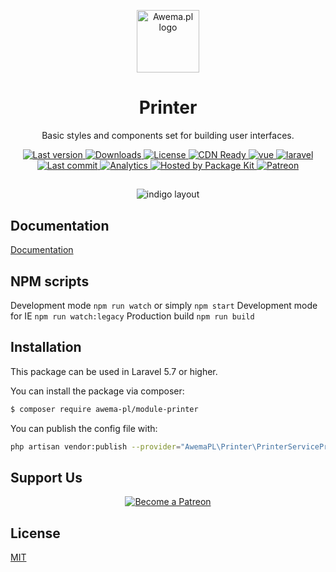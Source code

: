 <p align="center">
    <a href="https://www.awema.pl/?utm_source=github&utm_medium=printer" target="_blank" rel="noopener noreferrer">
        <img width="100" src="https://static.awema.pl/promo/Logo_sign_color.svg" alt="Awema.pl logo">
    </a>
</p>

<h1 align="center">Printer</h1>

<p align="center">Basic styles and components set for building user interfaces.</p>


<p align="center">
    <a href="https://www.awema.pl/?utm_source=github&amp;utm_medium=shields">
        <img src="https://www.awema.pl/4GBWO/awema-pl/module-printer/version.svg" alt="Last version" >
    </a>
    <a href="https://www.awema.pl/?utm_source=github&amp;utm_medium=shields">
        <img src="https://www.awema.pl/4GBWO/awema-pl/module-printer/downloads.svg" alt="Downloads" >
    </a>
    <a href="https://www.awema.pl/?utm_source=github&amp;utm_medium=shields">
        <img src="https://img.shields.io/github/license/awema-pl/module-printer.svg" alt="License" />
    </a>
    <a href="https://www.awema.pl/?utm_source=github&amp;utm_medium=shields">
        <img src="https://www.awema.pl/4GBWO/awema-pl/module-printer/status.svg" alt="CDN Ready" /> 
    </a>
    <a href="https://www.awema.pl/?utm_source=github&amp;utm_medium=shields" target="_blank">
        <img src="https://static.awema.pl/badges/vuejs.svg" alt="vue" />
    </a>
    <a href="https://www.awema.pl/?utm_source=github&amp;utm_medium=shields" target="_blank">
        <img src="https://static.awema.pl/badges/laravel.svg" alt="laravel" />
    </a>
    <a href="https://www.awema.pl/?utm_source=github&amp;utm_medium=shields">
        <img src="https://img.shields.io/github/last-commit/awema-pl/module-printer.svg" alt="Last commit" />
    </a>
    <a href="https://github.com/awema-pl/awema-pl">
        <img src="https://ga-beacon.appspot.com/UA-134431636-1/awema-pl/module-printer" alt="Analytics" />
    </a>
    <a href="https://www.awema.pl/?utm_source=github&amp;utm_medium=shields">
        <img src="https://www.awema.pl/badges/hosted.svg" alt="Hosted by Package Kit" />
    </a>
    <a href="https://www.patreon.com/join/awemadotio">
        <img src="https://static.awema.pl/badges/patreon.svg" alt="Patreon" />
    </a>
</p>

##
<p align="center">
    <img src="https://static.awema.pl/github/cover-desktop.gif" alt="indigo layout" />
</p>

## Documentation

[Documentation](https://www.awema.pl/documentation/components/printer)

## NPM scripts

Development mode `npm run watch` or simply `npm start`
Development mode for IE `npm run watch:legacy`
Production build `npm run build`

## Installation

This package can be used in Laravel 5.7 or higher. 

You can install the package via composer:

``` bash
$ composer require awema-pl/module-printer
```

You can publish the config file with:

```bash
php artisan vendor:publish --provider="AwemaPL\Printer\PrinterServiceProvider" --tag="config"
```

## Support Us

<p align="center">
    <a href="https://www.patreon.com/netlinker" target="_blank">
        <img src="https://c5.patreon.com/external/logo/become_a_patron_button.png" alt="Become a Patreon">
    </a>
</p>

## License

[MIT](http://opensource.org/licenses/MIT)
